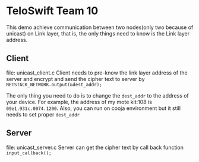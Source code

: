 # TeloSwift Team 10

This demo achieve communication between two nodes(only two because of unicast) on Link layer, that is, the only things need to know is the Link layer address.

## Client 
file: unicast_client.c
Client needs to pre-know the link layer address of the server and encrypt and send the cipher text to server by `NETSTACK_NETWORK.output(&dest_addr);`

The only thing you need to do is to change the `dest_addr` to the address of your device. For example, the address of my mote kit:108 is `09e1.931c.0074.1200`. 
Also, you can run on cooja environment but it still needs to set proper `dest_addr`

## Server
file: unicast_server.c
Server can get the cipher text by call back function `input_callback();`


